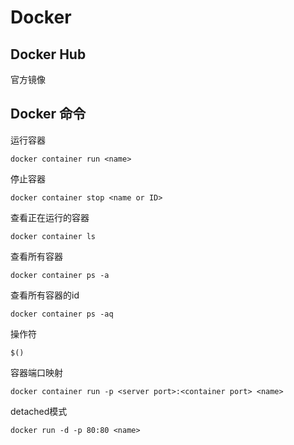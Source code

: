 # Docker

## Docker Hub

官方镜像

## Docker 命令

运行容器

```shell
docker container run <name>
```

停止容器

```shell
docker container stop <name or ID>
```

查看正在运行的容器

``` shell
docker container ls
```

查看所有容器

```shell
docker container ps -a
```

查看所有容器的id

```shell
docker container ps -aq
```

操作符

``` shell
$()
```

容器端口映射

```shell
docker container run -p <server port>:<container port> <name>
```

detached模式

```shell
docker run -d -p 80:80 <name>
```

